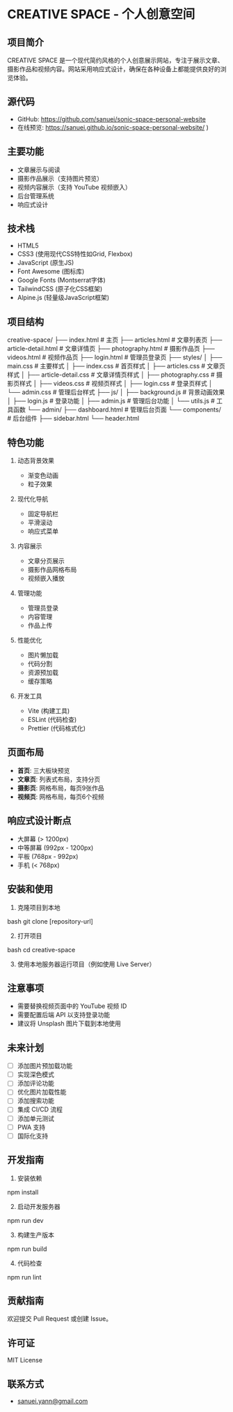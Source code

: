# CREATIVE SPACE - 个人创意空间

## 项目简介
CREATIVE SPACE 是一个现代简约风格的个人创意展示网站，专注于展示文章、摄影作品和视频内容。网站采用响应式设计，确保在各种设备上都能提供良好的浏览体验。

## 源代码
- GitHub: https://github.com/sanuei/sonic-space-personal-website
- 在线预览: https://sanuei.github.io/sonic-space-personal-website/
)

## 主要功能
- 文章展示与阅读
- 摄影作品展示（支持图片预览）
- 视频内容展示（支持 YouTube 视频嵌入）
- 后台管理系统
- 响应式设计

## 技术栈
- HTML5
- CSS3 (使用现代CSS特性如Grid, Flexbox)
- JavaScript (原生JS)
- Font Awesome (图标库)
- Google Fonts (Montserrat字体)
- TailwindCSS (原子化CSS框架)
- Alpine.js (轻量级JavaScript框架)

## 项目结构 
creative-space/
├── index.html # 主页
├── articles.html # 文章列表页
├── article-detail.html # 文章详情页
├── photography.html # 摄影作品页
├── videos.html # 视频作品页
├── login.html # 管理员登录页
├── styles/
│ ├── main.css # 主要样式
│ ├── index.css # 首页样式
│ ├── articles.css # 文章页样式
│ ├── article-detail.css # 文章详情页样式
│ ├── photography.css # 摄影页样式
│ ├── videos.css # 视频页样式
│ ├── login.css # 登录页样式
│ └── admin.css # 管理后台样式
├── js/
│ ├── background.js # 背景动画效果
│ ├── login.js # 登录功能
│ ├── admin.js # 管理后台功能
│ └── utils.js # 工具函数
└── admin/
    ├── dashboard.html # 管理后台页面
    └── components/ # 后台组件
        ├── sidebar.html
        └── header.html

## 特色功能
1. 动态背景效果
   - 渐变色动画
   - 粒子效果

2. 现代化导航
   - 固定导航栏
   - 平滑滚动
   - 响应式菜单

3. 内容展示
   - 文章分页展示
   - 摄影作品网格布局
   - 视频嵌入播放

4. 管理功能
   - 管理员登录
   - 内容管理
   - 作品上传

5. 性能优化
   - 图片懒加载
   - 代码分割
   - 资源预加载
   - 缓存策略

6. 开发工具
   - Vite (构建工具)
   - ESLint (代码检查)
   - Prettier (代码格式化)

## 页面布局
- **首页**: 三大板块预览
- **文章页**: 列表式布局，支持分页
- **摄影页**: 网格布局，每页9张作品
- **视频页**: 网格布局，每页6个视频

## 响应式设计断点
- 大屏幕 (> 1200px)
- 中等屏幕 (992px - 1200px)
- 平板 (768px - 992px)
- 手机 (< 768px)

## 安装和使用
1. 克隆项目到本地

bash
git clone [repository-url]

2. 打开项目

bash
cd creative-space


3. 使用本地服务器运行项目（例如使用 Live Server）

## 注意事项
- 需要替换视频页面中的 YouTube 视频 ID
- 需要配置后端 API 以支持登录功能
- 建议将 Unsplash 图片下载到本地使用

## 未来计划
- [ ] 添加图片预加载功能
- [ ] 实现深色模式
- [ ] 添加评论功能
- [ ] 优化图片加载性能
- [ ] 添加搜索功能
- [ ] 集成 CI/CD 流程
- [ ] 添加单元测试
- [ ] PWA 支持
- [ ] 国际化支持

## 开发指南
1. 安装依赖

npm install

2. 启动开发服务器

npm run dev

3. 构建生产版本

npm run build

4. 代码检查

npm run lint

## 贡献指南
欢迎提交 Pull Request 或创建 Issue。

## 许可证
MIT License

## 联系方式
- sanuei.yann@gmail.com
